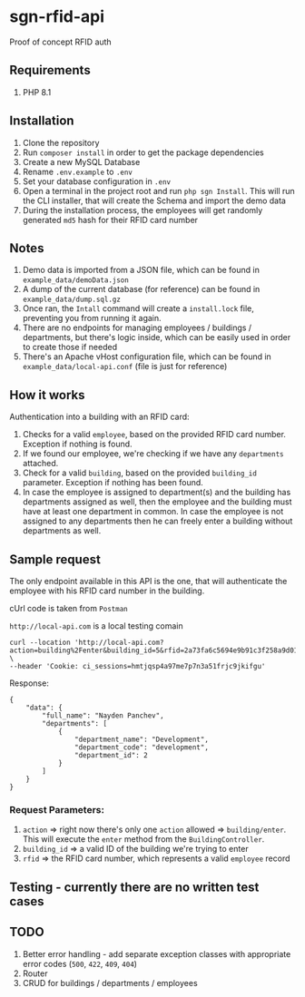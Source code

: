 # sgn-rfid-api
Proof of concept RFID auth

## Requirements
1. PHP 8.1

## Installation
1. Clone the repository
2. Run `composer install` in order to get the package dependencies
3. Create a new MySQL Database
4. Rename `.env.example` to `.env` 
5. Set your database configuration in `.env`
6. Open a terminal in the project root and run `php sgn Install`. This will run the CLI installer, that will create the Schema and import the demo data
7. During the installation process, the employees will get randomly generated `md5` hash for their RFID card number

## Notes
1. Demo data is imported from a JSON file, which can be found in `example_data/demoData.json`
2. A dump of the current database (for reference) can be found in `example_data/dump.sql.gz`
3. Once ran, the `Intall` command will create a `install.lock` file, preventing you from running it again.
4. There are no endpoints for managing employees / buildings / departments, but there's logic inside, which can be easily used in order to create those if needed
5. There's an Apache vHost configuration file, which can be found in `example_data/local-api.conf` (file is just for reference)

## How it works
Authentication into a building with an RFID card:

1. Checks for a valid `employee`, based on the provided RFID card number. Exception if nothing is found.
2. If we found our employee, we're checking if we have any `departments`
 attached.
3. Check for a valid `building`, based on the provided `building_id` parameter. Exception if nothing has been found.
4. In case the employee is assigned to department(s) and the building has departments assigned as well, then the employee and the building must have at least one department in common. In case the employee is not assigned to any departments then he can freely enter a building without departments as well.

## Sample request

The only endpoint available in this API is the one, that will authenticate the employee with his RFID card number in the building.

cUrl code is taken from `Postman`

`http://local-api.com` is a local testing comain

```
curl --location 'http://local-api.com?action=building%2Fenter&building_id=5&rfid=2a73fa6c5694e9b91c3f258a9d01e174' \
--header 'Cookie: ci_sessions=hmtjqsp4a97me7p7n3a51frjc9jkifgu'
```

Response:

```
{
    "data": {
        "full_name": "Nayden Panchev",
        "departments": [
            {
                "department_name": "Development",
                "department_code": "development",
                "department_id": 2
            }
        ]
    }
}
```

### Request Parameters:
1. `action` => right now there's only one `action` allowed => `building/enter`. This will execute the `enter` method from the `BuildingController`.
2. `building_id` => a valid ID of the building we're trying to enter
3. `rfid` => the RFID card number, which represents a valid `employee` record

## Testing - currently there are no written test cases

## TODO
1. Better error handling - add separate exception classes with appropriate error codes (`500`, `422`, `409`, `404`)
2. Router
3. CRUD for buildings / departments / employees